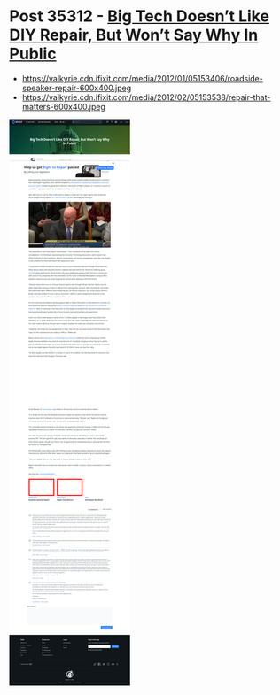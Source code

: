 # Post 35312 - [Big Tech Doesn’t Like DIY Repair, But Won’t Say Why In Public](https://www.ifixit.com/News/35312/big-tech-doesnt-like-diy-repair-but-wont-say-why-in-public)

- https://valkyrie.cdn.ifixit.com/media/2012/01/05153406/roadside-speaker-repair-600x400.jpeg
- https://valkyrie.cdn.ifixit.com/media/2012/02/05153538/repair-that-matters-600x400.jpeg

![screencap](screenshots/11ea305f-dda2-4aac-a70a-2b1cf2f556f8.png)

